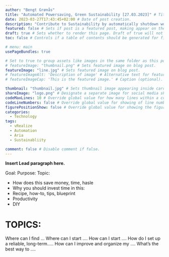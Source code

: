 ```yaml
---
author: "Bengt Grønås"
title: "Automated Powersaving, Green Sustainability [27.03.2023]" # Title of the blog post.
date: 2023-03-27T17:43:45+02:00 # Date of post creation.
description: "Contribute to Sustainability by automatically shutdown workloads as a green service" # Description used for search engine.
featured: false # Sets if post is a featured post, making appear on the home page side bar.
draft: true # Sets whether to render this page. Draft of true will not be rendered.
toc: false # Controls if a table of contents should be generated for first-level links automatically.

# menu: main
usePageBundles: true 

# Set to true to group assets like images in the same folder as this post.
# featureImage: "thumbnail.png" # Sets featured image on blog post.
featureImage: "line.jpg" # Sets featured image on blog post.
# featureImageAlt: 'Description of image' # Alternative text for featured image.
# featureImageCap: 'This is the featured image.' # Caption (optional).

thumbnail: "thumbnail.jpg" # Sets thumbnail image appearing inside card on homepage.
shareImage: "logo.png" # Designate a separate image for social media sharing.
codeMaxLines: 10 # Override global value for how many lines within a code block before auto-collapsing.
codeLineNumbers: false # Override global value for showing of line numbers within code block.
figurePositionShow: false # Override global value for showing the figure label.
categories:
  - Technology
tags:
  - vRealize
  - Automation
  - Aria
  - Sustainabliity

comment: false # Disable comment if false.
---
```


**Insert Lead paragraph here.**

Goal:
Purpose: 
Topic: 

* How does this save money, time, hasle
* Why you should invest time in this:
* Recipe, how-to, tips, blueprint
* Productivity 
* DIY

# TOPICS: 
 Where can I find ...
 Where can I start ....
 How can I start ....
 How do I set up a reliable, long-term.....
 How can I improve and organize my ....
 What’s the best way to ....
